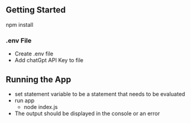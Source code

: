 ## Getting Started
npm install

### .env File
- Create .env file
- Add chatGpt API Key to file

## Running the App
 - set statement variable to be a statement that needs to be evaluated
 - run app
   - node index.js 
 - The output should be displayed in the console or an error
